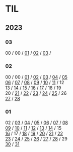 # TIL
## 2023

### 03
00 / 00 / [01](https://github.com/samjan29/TIL/blob/main/2023/03/01.md) / [02](https://github.com/samjan29/TIL/blob/main/2023/03/02.md) / [03](https://github.com/samjan29/TIL/blob/main/2023/03/03.md) /


### 02
00 / 00 / [01](https://github.com/samjan29/TIL/blob/main/2023/02/01.md) / [02](https://github.com/samjan29/TIL/blob/main/2023/02/02.md) / [03](https://github.com/samjan29/TIL/blob/main/2023/02/03.md) / [04](https://github.com/samjan29/TIL/blob/main/2023/02/04.md) / [05](https://github.com/samjan29/TIL/blob/main/2023/02/05.md)   
[06](https://github.com/samjan29/TIL/blob/main/2023/02/06.md) / [07](https://github.com/samjan29/TIL/blob/main/2023/02/07.md) / [08](https://github.com/samjan29/TIL/blob/main/2023/02/08.md) / [09](https://github.com/samjan29/TIL/blob/main/2023/02/09.md) / [10](https://github.com/samjan29/TIL/blob/main/2023/02/10.md) / [11](https://github.com/samjan29/TIL/blob/main/2023/02/11.md) / 12   
13 / [14](https://github.com/samjan29/TIL/blob/main/2023/02/14.md) / [15](https://github.com/samjan29/TIL/blob/main/2023/02/15.md) / [16](https://github.com/samjan29/TIL/blob/main/2023/02/16.md) / [17](https://github.com/samjan29/TIL/blob/main/2023/02/17.md) / 18 / 19   
20 / [21](https://github.com/samjan29/TIL/blob/main/2023/02/21.md) / [22](https://github.com/samjan29/TIL/blob/main/2023/02/22.md) / [23](https://github.com/samjan29/TIL/blob/main/2023/02/23.md) / [24](https://github.com/samjan29/TIL/blob/main/2023/02/24.md) / [25](https://github.com/samjan29/TIL/blob/main/2023/02/25.md) / 26   
[27](https://github.com/samjan29/TIL/blob/main/2023/02/27.md) / [28](https://github.com/samjan29/TIL/blob/main/2023/02/28.md)


### 01
02 / [03](https://github.com/samjan29/TIL/blob/main/2023/01/03.md) / [04](https://github.com/samjan29/TIL/blob/main/2023/01/04.md) / [05](https://github.com/samjan29/TIL/blob/main/2023/01/05.md) / [06](https://github.com/samjan29/TIL/blob/main/2023/01/06.md) / [07](https://github.com/samjan29/TIL/blob/main/2023/01/07.md) / [08](https://github.com/samjan29/TIL/blob/main/2023/01/08.md)   
[09](https://github.com/samjan29/TIL/blob/main/2023/01/09.md) / [10](https://github.com/samjan29/TIL/blob/main/2023/01/10.md) / [11](https://github.com/samjan29/TIL/blob/main/2023/01/11.md) / [12](https://github.com/samjan29/TIL/blob/main/2023/01/12.md) / [13](https://github.com/samjan29/TIL/blob/main/2023/01/13.md) / [14](https://github.com/samjan29/TIL/blob/main/2023/01/14.md) / 15   
[16](https://github.com/samjan29/TIL/blob/main/2023/01/16.md) / 17 / [18](https://github.com/samjan29/TIL/blob/main/2023/01/18.md) / [19](https://github.com/samjan29/TIL/blob/main/2023/01/19.md) / [20](https://github.com/samjan29/TIL/blob/main/2023/01/20.md) / [21](https://github.com/samjan29/TIL/blob/main/2023/01/21.md) / [22](https://github.com/samjan29/TIL/blob/main/2023/01/22.md)   
[23](https://github.com/samjan29/TIL/blob/main/2023/01/23.md) / [24](https://github.com/samjan29/TIL/blob/main/2023/01/24.md) / [25](https://github.com/samjan29/TIL/blob/main/2023/01/25.md) / [26](https://github.com/samjan29/TIL/blob/main/2023/01/26.md) / [27](https://github.com/samjan29/TIL/blob/main/2023/01/27.md) / [28](https://github.com/samjan29/TIL/blob/main/2023/01/28.md) / 29   
[30](https://github.com/samjan29/TIL/blob/main/2023/01/30.md) / [31](https://github.com/samjan29/TIL/blob/main/2023/01/31.md)
